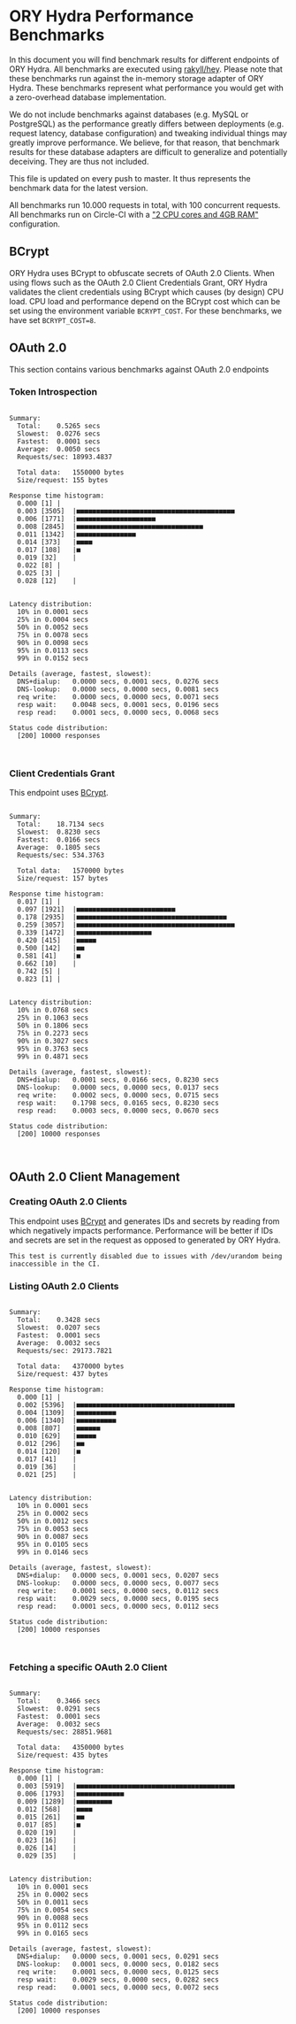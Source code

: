 # ORY Hydra Performance Benchmarks

In this document you will find benchmark results for different endpoints of ORY Hydra. All benchmarks are executed
using [rakyll/hey](https://github.com/rakyll/hey). Please note that these benchmarks run against the in-memory storage
adapter of ORY Hydra. These benchmarks represent what performance you would get with a zero-overhead database implementation.

We do not include benchmarks against databases (e.g. MySQL or PostgreSQL) as the performance greatly differs between
deployments (e.g. request latency, database configuration) and tweaking individual things may greatly improve performance.
We believe, for that reason, that benchmark results for these database adapters are difficult to generalize and potentially
deceiving. They are thus not included.

This file is updated on every push to master. It thus represents the benchmark data for the latest version.

All benchmarks run 10.000 requests in total, with 100 concurrent requests. All benchmarks run on Circle-CI with a
["2 CPU cores and 4GB RAM"](https://support.circleci.com/hc/en-us/articles/360000489307-Why-do-my-tests-take-longer-to-run-on-CircleCI-than-locally-)
configuration.

## BCrypt

ORY Hydra uses BCrypt to obfuscate secrets of OAuth 2.0 Clients. When using flows such as the OAuth 2.0 Client Credentials
Grant, ORY Hydra validates the client credentials using BCrypt which causes (by design) CPU load. CPU load and performance
depend on the BCrypt cost which can be set using the environment variable `BCRYPT_COST`. For these benchmarks,
we have set `BCRYPT_COST=8`.

## OAuth 2.0

This section contains various benchmarks against OAuth 2.0 endpoints

### Token Introspection

```

Summary:
  Total:	0.5265 secs
  Slowest:	0.0276 secs
  Fastest:	0.0001 secs
  Average:	0.0050 secs
  Requests/sec:	18993.4837
  
  Total data:	1550000 bytes
  Size/request:	155 bytes

Response time histogram:
  0.000 [1]	|
  0.003 [3505]	|■■■■■■■■■■■■■■■■■■■■■■■■■■■■■■■■■■■■■■■■
  0.006 [1771]	|■■■■■■■■■■■■■■■■■■■■
  0.008 [2845]	|■■■■■■■■■■■■■■■■■■■■■■■■■■■■■■■■
  0.011 [1342]	|■■■■■■■■■■■■■■■
  0.014 [373]	|■■■■
  0.017 [108]	|■
  0.019 [32]	|
  0.022 [8]	|
  0.025 [3]	|
  0.028 [12]	|


Latency distribution:
  10% in 0.0001 secs
  25% in 0.0004 secs
  50% in 0.0052 secs
  75% in 0.0078 secs
  90% in 0.0098 secs
  95% in 0.0113 secs
  99% in 0.0152 secs

Details (average, fastest, slowest):
  DNS+dialup:	0.0000 secs, 0.0001 secs, 0.0276 secs
  DNS-lookup:	0.0000 secs, 0.0000 secs, 0.0081 secs
  req write:	0.0000 secs, 0.0000 secs, 0.0071 secs
  resp wait:	0.0048 secs, 0.0001 secs, 0.0196 secs
  resp read:	0.0001 secs, 0.0000 secs, 0.0068 secs

Status code distribution:
  [200]	10000 responses



```

### Client Credentials Grant

This endpoint uses [BCrypt](#bcrypt).

```

Summary:
  Total:	18.7134 secs
  Slowest:	0.8230 secs
  Fastest:	0.0166 secs
  Average:	0.1805 secs
  Requests/sec:	534.3763
  
  Total data:	1570000 bytes
  Size/request:	157 bytes

Response time histogram:
  0.017 [1]	|
  0.097 [1921]	|■■■■■■■■■■■■■■■■■■■■■■■■■
  0.178 [2935]	|■■■■■■■■■■■■■■■■■■■■■■■■■■■■■■■■■■■■■■
  0.259 [3057]	|■■■■■■■■■■■■■■■■■■■■■■■■■■■■■■■■■■■■■■■■
  0.339 [1472]	|■■■■■■■■■■■■■■■■■■■
  0.420 [415]	|■■■■■
  0.500 [142]	|■■
  0.581 [41]	|■
  0.662 [10]	|
  0.742 [5]	|
  0.823 [1]	|


Latency distribution:
  10% in 0.0768 secs
  25% in 0.1063 secs
  50% in 0.1806 secs
  75% in 0.2273 secs
  90% in 0.3027 secs
  95% in 0.3763 secs
  99% in 0.4871 secs

Details (average, fastest, slowest):
  DNS+dialup:	0.0001 secs, 0.0166 secs, 0.8230 secs
  DNS-lookup:	0.0000 secs, 0.0000 secs, 0.0137 secs
  req write:	0.0002 secs, 0.0000 secs, 0.0715 secs
  resp wait:	0.1798 secs, 0.0165 secs, 0.8230 secs
  resp read:	0.0003 secs, 0.0000 secs, 0.0670 secs

Status code distribution:
  [200]	10000 responses



```

## OAuth 2.0 Client Management

### Creating OAuth 2.0 Clients

This endpoint uses [BCrypt](#bcrypt) and generates IDs and secrets by reading from  which negatively impacts
performance. Performance will be better if IDs and secrets are set in the request as opposed to generated by ORY Hydra.

```
This test is currently disabled due to issues with /dev/urandom being inaccessible in the CI.
```

### Listing OAuth 2.0 Clients

```

Summary:
  Total:	0.3428 secs
  Slowest:	0.0207 secs
  Fastest:	0.0001 secs
  Average:	0.0032 secs
  Requests/sec:	29173.7821
  
  Total data:	4370000 bytes
  Size/request:	437 bytes

Response time histogram:
  0.000 [1]	|
  0.002 [5396]	|■■■■■■■■■■■■■■■■■■■■■■■■■■■■■■■■■■■■■■■■
  0.004 [1309]	|■■■■■■■■■■
  0.006 [1340]	|■■■■■■■■■■
  0.008 [807]	|■■■■■■
  0.010 [629]	|■■■■■
  0.012 [296]	|■■
  0.014 [120]	|■
  0.017 [41]	|
  0.019 [36]	|
  0.021 [25]	|


Latency distribution:
  10% in 0.0001 secs
  25% in 0.0002 secs
  50% in 0.0012 secs
  75% in 0.0053 secs
  90% in 0.0087 secs
  95% in 0.0105 secs
  99% in 0.0146 secs

Details (average, fastest, slowest):
  DNS+dialup:	0.0000 secs, 0.0001 secs, 0.0207 secs
  DNS-lookup:	0.0000 secs, 0.0000 secs, 0.0077 secs
  req write:	0.0001 secs, 0.0000 secs, 0.0112 secs
  resp wait:	0.0029 secs, 0.0000 secs, 0.0195 secs
  resp read:	0.0001 secs, 0.0000 secs, 0.0112 secs

Status code distribution:
  [200]	10000 responses



```

### Fetching a specific OAuth 2.0 Client

```

Summary:
  Total:	0.3466 secs
  Slowest:	0.0291 secs
  Fastest:	0.0001 secs
  Average:	0.0032 secs
  Requests/sec:	28851.9681
  
  Total data:	4350000 bytes
  Size/request:	435 bytes

Response time histogram:
  0.000 [1]	|
  0.003 [5919]	|■■■■■■■■■■■■■■■■■■■■■■■■■■■■■■■■■■■■■■■■
  0.006 [1793]	|■■■■■■■■■■■■
  0.009 [1289]	|■■■■■■■■■
  0.012 [568]	|■■■■
  0.015 [261]	|■■
  0.017 [85]	|■
  0.020 [19]	|
  0.023 [16]	|
  0.026 [14]	|
  0.029 [35]	|


Latency distribution:
  10% in 0.0001 secs
  25% in 0.0002 secs
  50% in 0.0011 secs
  75% in 0.0054 secs
  90% in 0.0088 secs
  95% in 0.0112 secs
  99% in 0.0165 secs

Details (average, fastest, slowest):
  DNS+dialup:	0.0000 secs, 0.0001 secs, 0.0291 secs
  DNS-lookup:	0.0001 secs, 0.0000 secs, 0.0182 secs
  req write:	0.0001 secs, 0.0000 secs, 0.0125 secs
  resp wait:	0.0029 secs, 0.0000 secs, 0.0282 secs
  resp read:	0.0001 secs, 0.0000 secs, 0.0072 secs

Status code distribution:
  [200]	10000 responses



```
